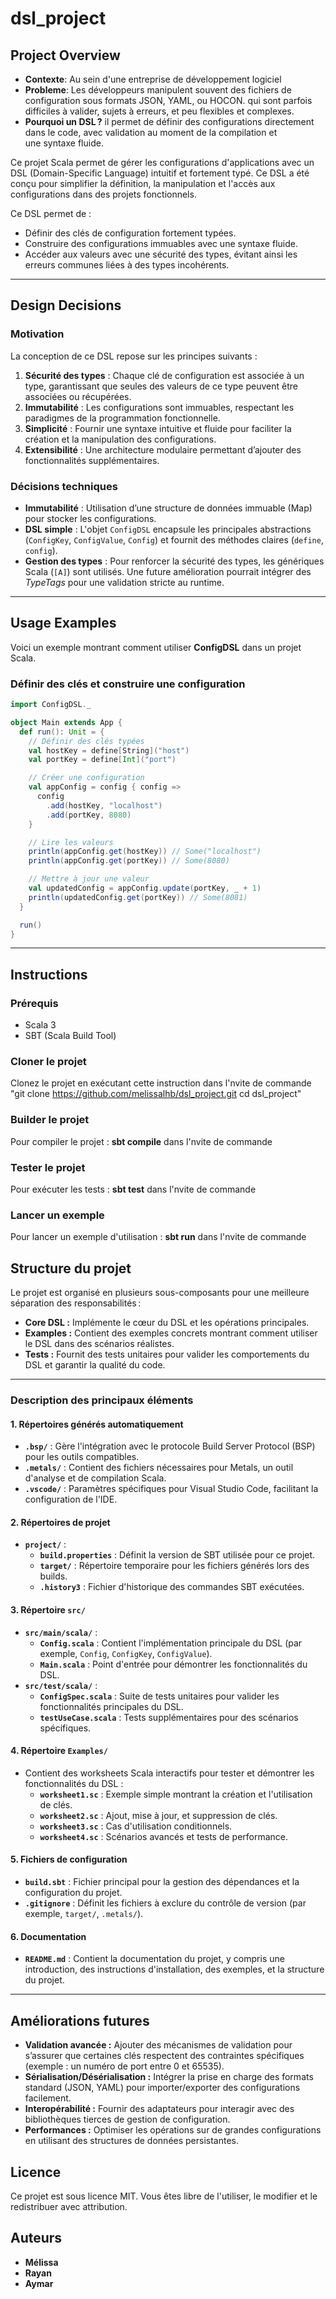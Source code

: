 # dsl_project

## Project Overview

- **Contexte**: Au sein d'une entreprise de développement logiciel
- **Probleme**: Les développeurs manipulent souvent des fichiers de configuration sous formats  JSON, YAML, ou HOCON. qui sont parfois difficiles à valider, sujets à erreurs, et peu flexibles et complexes.
- **Pourquoi un DSL ?** il permet de définir des configurations directement dans le code, avec validation au moment de la compilation et une syntaxe fluide.

Ce projet Scala permet de gérer les configurations d'applications avec un DSL (Domain-Specific Language) intuitif et fortement typé. Ce DSL a été conçu pour simplifier la définition, la manipulation et l'accès aux configurations dans des projets fonctionnels.

Ce DSL permet de :
- Définir des clés de configuration fortement typées.
- Construire des configurations immuables avec une syntaxe fluide.
- Accéder aux valeurs avec une sécurité des types, évitant ainsi les erreurs communes liées à des types incohérents.

---

## Design Decisions

### Motivation

La conception de ce DSL repose sur les principes suivants :
1. **Sécurité des types** : Chaque clé de configuration est associée à un type, garantissant que seules des valeurs de ce type peuvent être associées ou récupérées.
2. **Immutabilité** : Les configurations sont immuables, respectant les paradigmes de la programmation fonctionnelle.
3. **Simplicité** : Fournir une syntaxe intuitive et fluide pour faciliter la création et la manipulation des configurations.
4. **Extensibilité** : Une architecture modulaire permettant d’ajouter des fonctionnalités supplémentaires.

### Décisions techniques

- **Immutabilité** : Utilisation d’une structure de données immuable (Map) pour stocker les configurations.
- **DSL simple** : L'objet `ConfigDSL` encapsule les principales abstractions (`ConfigKey`, `ConfigValue`, `Config`) et fournit des méthodes claires (`define`, `config`).
- **Gestion des types** : Pour renforcer la sécurité des types, les génériques Scala (`[A]`) sont utilisés. Une future amélioration pourrait intégrer des *TypeTags* pour une validation stricte au runtime.

---

## Usage Examples

Voici un exemple montrant comment utiliser **ConfigDSL** dans un projet Scala.

### Définir des clés et construire une configuration

```scala
import ConfigDSL._

object Main extends App {
  def run(): Unit = {
    // Définir des clés typées
    val hostKey = define[String]("host")
    val portKey = define[Int]("port")

    // Créer une configuration
    val appConfig = config { config =>
      config
        .add(hostKey, "localhost")
        .add(portKey, 8080)
    }

    // Lire les valeurs
    println(appConfig.get(hostKey)) // Some("localhost")
    println(appConfig.get(portKey)) // Some(8080)

    // Mettre à jour une valeur
    val updatedConfig = appConfig.update(portKey, _ + 1)
    println(updatedConfig.get(portKey)) // Some(8081)
  }

  run()
}

```
---

## Instructions

### Prérequis
- Scala 3
- SBT (Scala Build Tool)

### Cloner le projet
Clonez le projet en exécutant cette  instruction dans l'nvite de commande
"git clone https://github.com/melissalhb/dsl_project.git
cd dsl_project"

### Builder le projet
Pour compiler le projet : **sbt compile** dans l'nvite de commande

### Tester le projet
Pour exécuter les tests : **sbt test** dans l'nvite de commande

### Lancer un exemple
Pour lancer un exemple d'utilisation : **sbt run** dans l'nvite de commande


## Structure du projet
Le projet est organisé en plusieurs sous-composants pour une meilleure séparation des responsabilités :
- **Core DSL :** Implémente le cœur du DSL et les opérations principales.
- **Examples :** Contient des exemples concrets montrant comment utiliser le DSL dans des scénarios réalistes.
- **Tests :** Fournit des tests unitaires pour valider les comportements du DSL et garantir la qualité du code.


---

### Description des principaux éléments

#### **1. Répertoires générés automatiquement**
- **`.bsp/`** : Gère l'intégration avec le protocole Build Server Protocol (BSP) pour les outils compatibles.
- **`.metals/`** : Contient des fichiers nécessaires pour Metals, un outil d'analyse et de compilation Scala.
- **`.vscode/`** : Paramètres spécifiques pour Visual Studio Code, facilitant la configuration de l'IDE.

#### **2. Répertoires de projet**
- **`project/`** :
  - **`build.properties`** : Définit la version de SBT utilisée pour ce projet.
  - **`target/`** : Répertoire temporaire pour les fichiers générés lors des builds.
  - **`.history3`** : Fichier d'historique des commandes SBT exécutées.

#### **3. Répertoire `src/`**
- **`src/main/scala/`** :
  - **`Config.scala`** : Contient l'implémentation principale du DSL (par exemple, `Config`, `ConfigKey`, `ConfigValue`).
  - **`Main.scala`** : Point d'entrée pour démontrer les fonctionnalités du DSL.
- **`src/test/scala/`** :
  - **`ConfigSpec.scala`** : Suite de tests unitaires pour valider les fonctionnalités principales du DSL.
  - **`testUseCase.scala`** : Tests supplémentaires pour des scénarios spécifiques.

#### **4. Répertoire `Examples/`**
- Contient des worksheets Scala interactifs pour tester et démontrer les fonctionnalités du DSL :
  - **`worksheet1.sc`** : Exemple simple montrant la création et l'utilisation de clés.
  - **`worksheet2.sc`** : Ajout, mise à jour, et suppression de clés.
  - **`worksheet3.sc`** : Cas d'utilisation conditionnels.
  - **`worksheet4.sc`** : Scénarios avancés et tests de performance.

#### **5. Fichiers de configuration**
- **`build.sbt`** : Fichier principal pour la gestion des dépendances et la configuration du projet.
- **`.gitignore`** : Définit les fichiers à exclure du contrôle de version (par exemple, `target/`, `.metals/`).

#### **6. Documentation**
- **`README.md`** : Contient la documentation du projet, y compris une introduction, des instructions d'installation, des exemples, et la structure du projet.

---

## Améliorations futures
- **Validation avancée :** Ajouter des mécanismes de validation pour s’assurer que certaines clés respectent des contraintes spécifiques (exemple : un numéro de port entre 0 et 65535).
- **Sérialisation/Désérialisation :** Intégrer la prise en charge des formats standard (JSON, YAML) pour importer/exporter des configurations facilement.
- **Interopérabilité :** Fournir des adaptateurs pour interagir avec des bibliothèques tierces de gestion de configuration.
- **Performances :** Optimiser les opérations sur de grandes configurations en utilisant des structures de données persistantes.

## Licence
Ce projet est sous licence MIT. Vous êtes libre de l'utiliser, le modifier et le redistribuer avec attribution.

## Auteurs
- **Mélissa**
- **Rayan**
- **Aymar**
    
